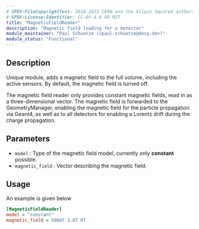```yaml
---
# SPDX-FileCopyrightText: 2018-2023 CERN and the Allpix Squared authors
# SPDX-License-Identifier: CC-BY-4.0 OR MIT
title: "MagneticFieldReader"
description: "Magnetic field loading for a detector"
module_maintainer: "Paul Schuetze (<paul.schuetze@desy.de>)"
module_status: "Functional"
---
```


## Description
Unique module, adds a magnetic field to the full volume, including the active sensors. By default, the magnetic field is turned off.

The magnetic field reader only provides constant magnetic fields, read in as a three-dimensional vector. The magnetic field is forwarded to the GeometryManager, enabling the magnetic field for the particle propagation via Geant4, as well as to all detectors for enabling a Lorentz drift during the charge propagation.

## Parameters
* `model` : Type of the magnetic field model, currently only **constant** possible.
* `magnetic_field` : Vector describing the magnetic field.

## Usage
An example is given below

```ini
[MagneticFieldReader]
model = "constant"
magnetic_field = 500mT 3.8T 0T
```
